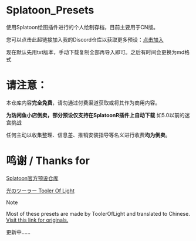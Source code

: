 # Splatoon_Presets
使用Splatoon绘图插件进行的个人绘制存档，目前主要用于CN版。

您可以点击此超链接加入我的Discord仓库以获取更多预设：[点击加入](https://discord.gg/cxaSgg79zu )

现在默认先用txt版本，手动下载复制全部再导入即可。之后有时间会更换为md格式

# 请注意：
本仓库内容**完全免费**，请勿通过付费渠道获取或将其作为商用内容。

**为防闲鱼小店倒卖，部分预设仅支持在SplatoonR插件上自动下载** 如5.0以前的迷宫挑战

任何主动以收集整理、信息差、推销安装指导等名义进行收费**均为倒卖**。

# 鸣谢 / Thanks for
[Splatoon官方预设仓库](https://github.com/PunishXIV/Splatoon/tree/main/Presets)

[光のツーラー Tooler Of Light](https://github.com/ToolerofLight)
> [!NOTE]
> Most of these presets are made by ToolerOfLight and translated to Chinese. [Visit this link for originals.](https://tooleroflight.blog.jp/)

更新中……
